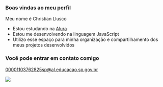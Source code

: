 ### Boas vindas ao meu perfil 

Meu nome é Christian Llusco

- Estou estudando na [Alura](https://www.alura.com.br)
- Estou me desenvolvendo na linguagem JavaScript
- Utilizo esse espaço para minha organização e compartilhamento dos meus projetos desenvolvidos

### Você pode entrar em contato comigo 

00001103762825sp@al.educacao.sp.gov.br

![](https://media1.tenor.com/m/_kOpPJzozfQAAAAd/tdx-golden-juggernaut.gif)
